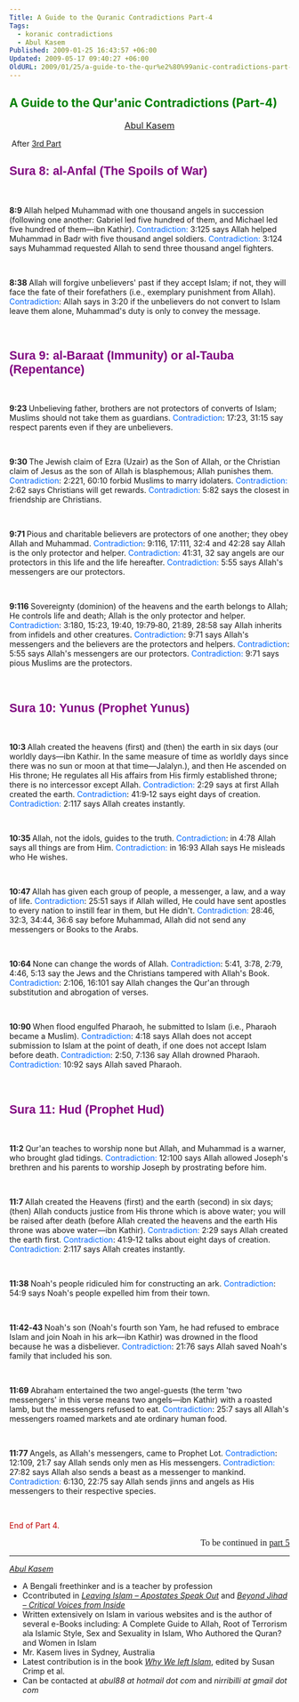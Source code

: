 ```yaml
---
Title: A Guide to the Quranic Contradictions Part-4
Tags:
  - koranic contradictions
  - Abul Kasem
Published: 2009-01-25 16:43:57 +06:00
Updated: 2009-05-17 09:40:27 +06:00
OldURL: 2009/01/25/a-guide-to-the-qur%e2%80%99anic-contradictions-part-4/
---
```


<h2 class="MsoTitle"><span style="color: #008000;">A Guide to the Qur'anic Contradictions (Part-4)</span></h2>
<p class="MsoNormal" style="text-align: center;" align="center"><span lang="EN-AU"><span style="font-size: medium;"><a href="https://gold.mukto-mona.com/Articles/kasem/index.html">Abul Kasem</a></span></span></p>
<p class="MsoNormal"> After <a href="https://enblog.muktomona.com/?p=82">3rd Part</a></p>

<h2><span style="color: #800080;"><strong><span style="font-size: 16pt; font-family: Arial;">Sura 8: al‑Anfal (The Spoils of War)</span></strong></span></h2>
<p class="MsoNormal"> </p>

<p class="MsoNormal"><strong>8:9
</strong>Allah helped Muhammad with one thousand angels in succession (following one another: Gabriel led five hundred of them, and Michael led five hundred of them—ibn Kathir).
<span style="color: #0066ff;">Contradiction:</span> 3:125 says Allah helped Muhammad in Badr with five thousand angel soldiers.
<span style="color: #0066ff;">Contradiction:</span> 3:124 says Muhammad requested Allah to send three thousand angel fighters.
<p class="MsoNormal"> </p>

<p class="MsoNormal"><strong>8:38
</strong>Allah will forgive unbelievers' past if they accept Islam; if not, they will face the fate of their forefathers (i.e., exemplary punishment from Allah).
<span style="color: #0066ff;">Contradiction</span>: Allah says in 3:20 if the unbelievers do not convert to Islam leave them alone, Muhammad's duty is only to convey the message.
<p class="MsoNormal"> </p>

<h2><strong><span style="font-size: 16pt; font-family: Arial;"><span style="color: #800080;">Sura 9: al‑Baraat (Immunity) or al‑Tauba (Repentance)</span></span></strong></h2>
<p class="MsoNormal"> </p>

<p class="MsoNormal"><strong>9:23
</strong>Unbelieving father, brothers are not protectors of converts of Islam; Muslims should not take them as guardians.
<span style="color: #0066ff;">Contradiction</span>: 17:23, 31:15 say respect parents even if they are unbelievers.
<p class="MsoNormal"> </p>

<p class="MsoNormal"><strong>9:30
</strong>The Jewish claim of Ezra (Uzair) as the Son of Allah, or the Christian claim of Jesus as the son of Allah is blasphemous; Allah punishes them.
<span style="color: #0066ff;">Contradiction</span>: 2:221, 60:10 forbid Muslims to marry idolaters.
<span style="color: #0066ff;">Contradiction:</span> 2:62 says Christians will get rewards.
<span style="color: #0066ff;">Contradiction:</span> 5:82 says the closest in friendship are Christians.
<p class="MsoNormal"> </p>

<p class="MsoNormal"><strong>9:71
</strong>Pious and charitable believers are protectors of one another; they obey Allah and Muhammad.
<span style="color: #0066ff;">Contradiction</span>: 9:116, 17:111, 32:4 and 42:28 say Allah is the only protector and helper.
<span style="color: #0066ff;">Contradiction:</span> 41:31, 32 say angels are our protectors in this life and the life hereafter.
<span style="color: #0066ff;">Contradiction:</span> 5:55 says Allah's messengers are our protectors.
<p class="MsoNormal"> </p>

<p class="MsoNormal"><strong>9:116
</strong>Sovereignty (dominion) of the heavens and the earth belongs to Allah; He controls life and death; Allah is the only protector and helper.
<span style="color: #0066ff;">Contradiction</span>: 3:180, 15:23, 19:40, 19:79‑80, 21:89, 28:58 say Allah inherits from infidels and other creatures.
<span style="color: #0066ff;">Contradiction</span>: 9:71 says Allah's messengers and the believers are the protectors and helpers.
<span style="color: #0066ff;">Contradiction</span>: 5:55 says Allah's messengers are our protectors.
<span style="color: #0066ff;">Contradiction:</span> 9:71 says pious Muslims are the protectors.
<p class="MsoNormal"> </p>

<h2><strong><span style="font-size: 16pt; font-family: Arial;"><span style="color: #800080;">Sura 10: Yunus (Prophet Yunus)</span></span></strong></h2>
<p class="MsoNormal"><strong> </strong></p>

<p class="MsoNormal"><strong>10:3
</strong>Allah created the heavens (first) and (then) the earth in six days (our worldly days—ibn Kathir. In the same measure of time as worldly days since there was no sun or moon at that time—Jalalyn.), and then He ascended on His throne; He regulates all His affairs from His firmly established throne; there is no intercessor except Allah.
<span style="color: #0066ff;">Contradiction:</span> 2:29 says at first Allah created the earth.
<span style="color: #0066ff;">Contradiction</span>: 41:9‑12 says eight days of creation.
<span style="color: #0066ff;">Contradiction:</span> 2:117 says Allah creates instantly.
<p class="MsoNormal"> </p>

<p class="MsoNormal"><strong>10:35
</strong>Allah, not the idols, guides to the truth.
<span style="color: #0066ff;">Contradiction</span>: in 4:78 Allah says all things are from Him.
<span style="color: #0066ff;">Contradiction:</span> in 16:93 Allah says He misleads who He wishes.
<p class="MsoNormal"> </p>

<p class="MsoNormal"><strong>10:47
</strong>Allah has given each group of people, a messenger, a law, and a way of life.
<span style="color: #0066ff;">Contradiction</span>: 25:51 says if Allah willed, He could have sent apostles to every nation to instill fear in them, but He didn't.
<span style="color: #0066ff;">Contradiction:</span> 28:46, 32:3, 34:44, 36:6 say before Muhammad, Allah did not send any messengers or Books to the Arabs.
<p class="MsoNormal"> </p>

<p class="MsoNormal"><strong>10:64
</strong>None can change the words of Allah.
<span style="color: #0066ff;">Contradiction</span>: 5:41, 3:78, 2:79, 4:46, 5:13 say the Jews and the Christians tampered with Allah's Book.
<span style="color: #0066ff;">Contradiction</span>: 2:106, 16:101 say Allah changes the Qur'an through substitution and abrogation of verses.
<p class="MsoNormal"> </p>

<p class="MsoNormal"><strong>10:90
</strong>When flood engulfed Pharaoh, he submitted to Islam (i.e., Pharaoh became a Muslim).
<span style="color: #0066ff;">Contradiction</span>: 4:18 says Allah does not accept submission to Islam at the point of death, if one does not accept Islam before death.
<span style="color: #0066ff;">Contradiction</span>: 2:50, 7:136 say Allah drowned Pharaoh.
<span style="color: #0066ff;">Contradiction:</span> 10:92 says Allah saved Pharaoh.
<p class="MsoNormal"> </p>

<h2><strong><span style="font-size: 16pt; font-family: Arial;"><span style="color: #800080;">Sura 11: Hud (Prophet Hud)</span></span></strong></h2>
<p class="MsoNormal"> </p>

<p class="MsoNormal"><strong>11:2
</strong>Qur'an teaches to worship none but Allah, and Muhammad is a warner, who brought glad tidings.
<span style="color: #0066ff;">Contradiction:</span> 12:100 says Allah allowed Joseph's brethren and his parents to worship Joseph by prostrating before him.
<p class="MsoNormal"> </p>

<p class="MsoNormal"><strong>11:7
</strong>Allah created the Heavens (first) and the earth (second) in six days; (then) Allah conducts justice from His throne which is above water; you will be raised after death (before Allah created the heavens and the earth His throne was above water—ibn Kathir).
<span style="color: #0066ff;">Contradiction:</span> 2:29 says Allah created the earth first.
<span style="color: #0066ff;">Contradiction</span>: 41:9‑12 talks about eight days of creation.
<span style="color: #0066ff;">Contradiction:</span> 2:117 says Allah creates instantly.
<p class="MsoNormal"> </p>

<p class="MsoNormal"><strong>11:38
</strong><span class="BodyText2Char">Noah's people ridiculed him for constructing an ark.
<span style="color: #0066ff;">Contradiction</span>: 54:9 says Noah's people expelled him from their town.</span>
<p class="MsoNormal"><span class="BodyText2Char"> </span></p>

<p class="MsoNormal"><span class="BodyText2Char"><strong>11:42‑43
</strong></span>Noah's son (Noah's fourth son Yam, he had refused to embrace Islam and join Noah in his ark—ibn Kathir) was drowned in the flood because he was a disbeliever.
<span style="color: #0066ff;">Contradiction</span>: 21:76 says Allah saved Noah's family that included his son.
<p class="MsoNormal"><span class="BodyText2Char"> </span></p>

<p class="MsoNormal"><span class="BodyText2Char"><strong>11:69
</strong></span>Abraham entertained the two angel-guests (the term 'two messengers' in this verse means two angels—ibn Kathir) with a roasted lamb, but the messengers refused to eat.
<span style="color: #0066ff;">Contradiction</span>: 25:7 says all Allah's messengers roamed markets and ate ordinary human food.
<p class="MsoNormal"> </p>

<p class="MsoNormal"><strong>11:77
</strong>Angels, as Allah's messengers, came to Prophet Lot.
<span style="color: #0066ff;">Contradiction</span>: 12:109, 21:7 say Allah sends only men as His messengers.
<span style="color: #0066ff;">Contradiction:</span> 27:82 says Allah also sends a beast as a messenger to mankind.
<span style="color: #0066ff;">Contradiction:</span> 6:130, 22:75 say Allah sends jinns and angels as His messengers to their respective species.
<p class="MsoNormal"> </p>
<p class="MsoNormal"><span style="color: #c00000;">End of Part 4.</span></p>
<p align="right"><span style="font-size: 12pt; font-family: Times New Roman;">To be continued in <a href="https://enblog.muktomona.com/?p=110">part 5</a></span></p>


----
*[Abul Kasem](https://gold.mukto-mona.com/Articles/kasem/index.html)* 

- A Bengali freethinker and is a teacher by profession
- Ccontributed in [*Leaving Islam – Apostates Speak Out*](https://www.amazon.com/Leaving-Islam-Apostates-Speak-Out/dp/1591020689) and [*Beyond Jihad – Critical Voices from Inside*](https://www.amazon.com/gp/product/1933146192)
- Written extensively on Islam in various websites and is the author of several e-Books including: A Complete Guide to Allah, Root of Terrorism ala Islamic Style, Sex and Sexuality in Islam, Who Authored the Quran? and Women in Islam
- Mr. Kasem lives in Sydney, Australia
- Latest contribution is in the book [*Why We left Islam*](https://www.amazon.com/Why-We-Left-Islam-Muslims/dp/0979267102), edited by Susan Crimp et al.
- Can be contacted at *abul88 at hotmail dot com* and *nirribilli at gmail dot com* 
